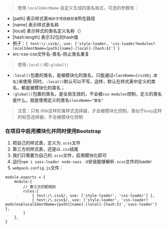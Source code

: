 > 使用 `localIdentName` 自定义生成的类名格式，可选的参数有：
- [path] 表示样式表`相对于项目根目录`所在路径
- [name] 表示样式表名称
- [local] 表示样式的类名定义名称（）
- [hash:length] 表示32位的hash值
- 例子：`{ test:\/.css$/, use: ['style-loader, 'css-loader?modules?localIdentName=[path][name]-[local]-[hash:$]'] }`
- src-css-css文件名-类名-防止类名重复

> 使用`:local()`和`:global()`
- `:local()`包裹的类名，是被模块化的类名，只能通过`className={cssObj.类名}`来使用
同时，`:local()`默认可以不写，这样，默认在样式表中定义的类名，都是被模块化的类名；
- `:global()`包裹的类名，是全局生效的，不会被`css-modules`控制，定义的类名是什么，就是使用定义的类名`className="类名"`
> 注意：只有.title这样的类样式选择器，才会被模块化控制，类似于`body`这样的标签选择器，不会被模块化控制

### 在项目中启用模块化并同时使用Bootstrap
1. 把自己的样式表，定义为`.scss`文件
2. 第三方的样式表，还是以`.css`结尾
3. 我们只需要为自己的`.scss`文件，启用模块化即可
4. 运行`npm i sass-loader node-sass -D`安装能够解析`.scss`文件的loader
5. `webpack.config.js`文件：
```
module.exports = {
    module:{
        // 第三方匹配规则
        rules:[
            { test:/\.css$/, use: ['style-loader', 'css-loader'] },
            { test:/\.scss$/, use: ['style-loader', 'css-loader?modules&localIdentName=[path][name]-[local]-[hash:5]','sass-loader'] },
        ]
    },
}
```

